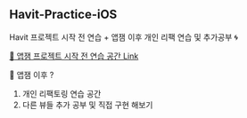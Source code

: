 ## Havit-Practice-iOS
Havit 프로젝트 시작 전 연습 + 앱잼 이후 개인 리팩 연습 및 추가공부 🌀

[🎯 앱잼 프로젝트 시작 전 연습 공간 Link](https://github.com/Suyeon9911/Havit-Practice-iOS/tree/main/Before_Project)

🥑 앱잼 이후 ? 
1. 개인 리팩토링 연습 공간 
2. 다른 뷰들 추가 공부 및 직접 구현 해보기 



